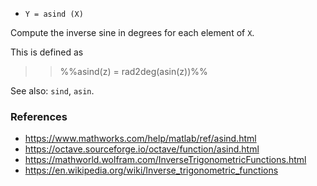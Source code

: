 - `Y = asind (X)`

Compute the inverse sine in degrees for each element of `X`.

This is defined as

> > %%asind(z) = rad2deg(asin(z))%%

See also: `sind`, `asin`.

### References

- https://www.mathworks.com/help/matlab/ref/asind.html
- https://octave.sourceforge.io/octave/function/asind.html
- https://mathworld.wolfram.com/InverseTrigonometricFunctions.html
- https://en.wikipedia.org/wiki/Inverse_trigonometric_functions
